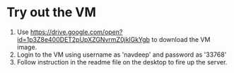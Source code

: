 # Try out the VM

1. Use https://drive.google.com/open?id=1p3Z8e400DET2pUpXZGNvrmZ0jklGkYgb to download the VM image.
2. Login to the VM using username as 'navdeep' and password as '33768'
3. Follow instruction in the readme file on the desktop to fire up the server.
